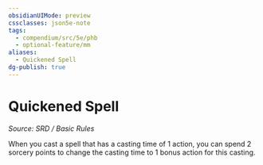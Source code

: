 ```yaml
---
obsidianUIMode: preview
cssclasses: json5e-note
tags:
  - compendium/src/5e/phb
  - optional-feature/mm
aliases:
  - Quickened Spell
dg-publish: true
---
```

# Quickened Spell
*Source: SRD / Basic Rules* 

When you cast a spell that has a casting time of 1 action, you can spend 2 sorcery points to change the casting time to 1 bonus action for this casting.